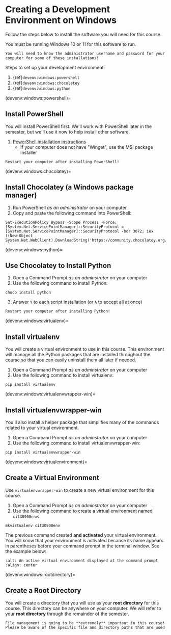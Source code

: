 # Creating a Development Environment on Windows

Follow the steps below to install the software you will need for this course.

You must be running Windows 10 or 11 for this software to run.

```{important}
You will need to know the administrator username and password for your computer for some of these installations!
```

Steps to set up your development environment:
1. {ref}`devenv:windows:powershell`
2. {ref}`devenv:windows:chocolatey`
3. {ref}`devenv:windows:python`

(devenv:windows:powershell)=
## Install PowerShell
You will install PowerShell first. We'll work with PowerShell later in the semester, but we'll use it now to help install other software.

1. [PowerShell installation instructions](https://learn.microsoft.com/en-us/powershell/scripting/install/installing-powershell-on-windows?view=powershell-7.3)
    * If your computer does not have "Winget", use the MSI package installer

```{important}
Restart your computer after installing PowerShell!
```

(devenv:windows:chocolatey)=
## Install Chocolatey (a Windows package manager)
1. Run PowerShell *as an administrator* on your computer
2. Copy and paste the following command into PowerShell:

```
Set-ExecutionPolicy Bypass -Scope Process -Force; [System.Net.ServicePointManager]::SecurityProtocol = [System.Net.ServicePointManager]::SecurityProtocol -bor 3072; iex ((New-Object System.Net.WebClient).DownloadString('https://community.chocolatey.org/install.ps1'))
```

(devenv:windows:python)=
## Use Chocolatey to Install Python
1. Open a Command Prompt *as an adminstrator* on your computer
2. Use the following command to install Python:

```
choco install python
```
3. Answer `Y` to each script installation (or `A` to accept all at once)

```{important}
Restart your computer after installing Python!
```

(devenv:windows:virtualenv)=
## Install virtualenv
You will create a virtual environment to use in this course. This environment will manage all the Python packages that are installed throughout the course so that you can easily uninstall them all later if needed.

1. Open a Command Prompt *as an adminstrator* on your computer
2. Use the following command to install virtualenv:

```
pip install virtualenv
```

(devenv:windows:virtualenvwrapper-win)=
## Install virtualenvwrapper-win
You'll also install a helper package that simplifies many of the commands related to your virtual environment.

1. Open a Command Prompt *as an adminstrator* on your computer
2. Use the following command to install virtualenvwrapper-win:

```
pip install virtualenvwrapper-win
```

(devenv:windows:virtualenvironment)=
## Create a Virtual Environment
Use `virtualenvwrapper-win` to create a new virtual environment for this course.

1. Open a Command Prompt *as an adminstrator* on your computer
2. Use the following command to create a virtual environment named `cit30900env`:

```
mkvirtualenv cit30900env
```

The previous command created **and activated** your virtual environment. You will know that your environment is activated because its name appears in parentheses before your command prompt in the terminal window. See the example below:

```{image} img/win-active-ve.png
:alt: An active virtual environment displayed at the command prompt
:align: center
```

(devenv:windows:rootdirectory)=
## Create a Root Directory 
You will create a directory that you will use as your **root directory** for this course. This directory can be anywhere on your computer. We will refer to your **root directory** through the remainder of the semester.

```{important}
File management is going to be **extremely** important in this course! Please be aware of the specific file and directory paths that are used
```
